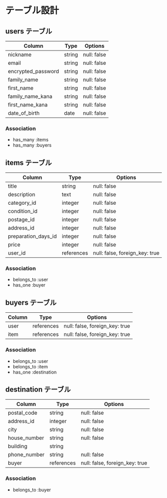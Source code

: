 # テーブル設計

## users テーブル

| Column             | Type   | Options          |
| --------           | ------ | -----------      |
| nickname           | string | null: false      |
| email              | string | null: false      |
| encrypted_password | string | null: false      |
| family_name        | string | null: false      |
| first_name         | string | null: false      |
| family_name_kana   | string | null: false      |
| first_name_kana    | string | null: false      |
| date_of_birth      | date   | null: false      |

### Association

- has_many :items
- has_many :buyers


## items テーブル

| Column              | Type       | Options                        |
| --------            | ------     | -----------                    |
| title               | string     | null: false                    |
| description         | text       | null: false                    |
| category_id         | integer    | null: false                    |
| condition_id        | integer    | null: false                    |
| postage_id          | integer    | null: false                    |
| address_id          | integer    | null: false                    |
| preparation_days_id | integer    | null: false                    |
| price               | integer    | null: false                    |
| user_id             | references | null: false, foreign_key: true |


### Association

- belongs_to :user
- has_one :buyer

## buyers テーブル

| Column  | Type       | Options                        |
| --------| ------     | -----------                    |
| user    | references | null: false, foreign_key: true |
| item    | references | null: false, foreign_key: true |


### Association
- belongs_to :user
- belongs_to :item
- has_one :destination

## destination テーブル

| Column                | Type       | Options                        |
| --------              | ------     | -----------                    |
| postal_code           | string     | null: false                    |
| address_id            | integer    | null: false                    |
| city                  | string     | null: false                    |
| house_number          | string     | null: false                    |
| building              | string     |                                |
| phone_number          | string     | null: false                    |
| buyer                 | references | null: false, foreign_key: true |


### Association

- belongs_to :buyer
